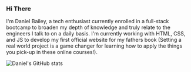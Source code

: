 ### Hi There

I'm Daniel Bailey, a tech enthusiast currently enrolled in a full-stack bootcamp to broaden my depth of knowledge and truly relate to the engineers I talk to on a daily basis. I'm currently working with HTML, CSS, and JS to develop my first official website for my fathers book (Setting a real world project is a game changer for learning how to apply the things you pick-up in these online courses!).

![Daniel's GitHub stats](https://github-readme-stats.vercel.app/api?username=DanDWB&show_icons=true&theme=tokyonight)
